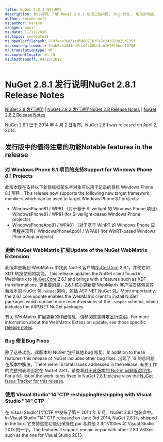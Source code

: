 ```yaml
---
title: NuGet 2.8.1 发行说明
description: 发行说明，了解 NuGet 2.8.1 包括已知问题、 bug 修复、 增加的功能，以及 DCRs。
author: karann-msft
ms.author: karann
manager: unnir
ms.date: 11/11/2016
ms.topic: conceptual
ms.openlocfilehash: 8787aee36d31ed5d8071b35a8c243823029d135f
ms.sourcegitcommit: 3eab9c4dd41ea7ccd2c28bb5ab16f6fbbec13708
ms.translationtype: MT
ms.contentlocale: zh-CN
ms.lasthandoff: 04/26/2018
---
```

# <a name="nuget-281-release-notes"></a><span data-ttu-id="bbb91-103">NuGet 2.8.1 发行说明</span><span class="sxs-lookup"><span data-stu-id="bbb91-103">NuGet 2.8.1 Release Notes</span></span>

<span data-ttu-id="bbb91-104">[NuGet 2.8 发行说明](../release-notes/nuget-2.8.md) | [NuGet 2.8.2 发行说明](../release-notes/nuget-2.8.2.md)</span><span class="sxs-lookup"><span data-stu-id="bbb91-104">[NuGet 2.8 Release Notes](../release-notes/nuget-2.8.md) | [NuGet 2.8.2 Release Notes](../release-notes/nuget-2.8.2.md)</span></span>

<span data-ttu-id="bbb91-105">NuGet 2.8.1 已于 2014 年 4 月 2 日发布。</span><span class="sxs-lookup"><span data-stu-id="bbb91-105">NuGet 2.8.1 was released on April 2, 2014.</span></span>

## <a name="notable-features-in-the-release"></a><span data-ttu-id="bbb91-106">发行版中的值得注意的功能</span><span class="sxs-lookup"><span data-stu-id="bbb91-106">Notable features in the release</span></span>

### <a name="support-for-windows-phone-81-projects"></a><span data-ttu-id="bbb91-107">对 Windows Phone 8.1 项目的支持</span><span class="sxs-lookup"><span data-stu-id="bbb91-107">Support for Windows Phone 8.1 Projects</span></span>
<span data-ttu-id="bbb91-108">此版本现在支持以下新目标框架名字对象可以用于记录的目标 Windows Phone 8.1 项目：</span><span class="sxs-lookup"><span data-stu-id="bbb91-108">This release now supports the following new target framework monikers which can be used to target Windows Phone 8.1 projects:</span></span>

* <span data-ttu-id="bbb91-109">WindowsPhone81 / WP81 （对于基于 Silverlight 的 Windows Phone 项目）</span><span class="sxs-lookup"><span data-stu-id="bbb91-109">WindowsPhone81 / WP81 (for Silverlight-based Windows Phone projects)</span></span>
* <span data-ttu-id="bbb91-110">WindowsPhoneApp81 / WPA81 （对于基于 WinRT 的 Windows Phone 应用程序项目）</span><span class="sxs-lookup"><span data-stu-id="bbb91-110">WindowsPhoneApp81 / WPA81 (for WinRT-based Windows Phone App projects)</span></span>

### <a name="update-of-the-nuget-webmatrix-extension"></a><span data-ttu-id="bbb91-111">更新 NuGet WebMatrix 扩展</span><span class="sxs-lookup"><span data-stu-id="bbb91-111">Update of the NuGet WebMatrix Extension</span></span>
<span data-ttu-id="bbb91-112">此版本更新到 WebMatrix 中找到 NuGet 客户端[NuGet.Core](https://www.nuget.org/packages/Nuget.Core/2.6.1) 2.6.1，并使它如 XDT 转换使用的功能。</span><span class="sxs-lookup"><span data-stu-id="bbb91-112">This release updates the NuGet client found in WebMatrix to [NuGet.Core](https://www.nuget.org/packages/Nuget.Core/2.6.1) 2.6.1 and brings with it features such as XDT transformations.</span></span> <span data-ttu-id="bbb91-113">更重要的是，2.6.1 核心更新使 WebMatrix 客户端安装包含较新版本的 NuGet 包`.nuspec`架构，包括 ASP.NET NuGet 包。</span><span class="sxs-lookup"><span data-stu-id="bbb91-113">More importantly, the 2.6.1 core update enables the WebMatrix client to install NuGet packages which contain more recent versions of the `.nuspec` schema, which includes the ASP.NET NuGet packages.</span></span>

<span data-ttu-id="bbb91-114">有关 WebMatrix 扩展更新的详细信息，请参阅这些特定[发行说明](../release-notes/nuget-2.6.1-for-WebMatrix.md)。</span><span class="sxs-lookup"><span data-stu-id="bbb91-114">For more information about the WebMatrix Extension update, see those specific [release notes](../release-notes/nuget-2.6.1-for-WebMatrix.md).</span></span>

### <a name="bug-fixes"></a><span data-ttu-id="bbb91-115">Bug 修复</span><span class="sxs-lookup"><span data-stu-id="bbb91-115">Bug Fixes</span></span>
<span data-ttu-id="bbb91-116">除了这些功能，此版本的 NuGet 包括其他 bug 修复。</span><span class="sxs-lookup"><span data-stu-id="bbb91-116">In addition to these features, this release of NuGet includes other bug fixes.</span></span> <span data-ttu-id="bbb91-117">出现了 16 的总问题在版本中解决。</span><span class="sxs-lookup"><span data-stu-id="bbb91-117">There were 16 total issues addressed in the release.</span></span> <span data-ttu-id="bbb91-118">有关工作的完整列表项固定在 NuGet 2.8.1，请查看[对于此版本的 NuGet 问题跟踪程序](https://nuget.codeplex.com/workitem/list/advanced?keyword=&status=All&type=All&priority=All&release=NuGet%202.8.1&assignedTo=All&component=All&sortField=LastUpdatedDate&sortDirection=Descending&page=0&reasonClosed=All)。</span><span class="sxs-lookup"><span data-stu-id="bbb91-118">For a full list of the work items fixed in NuGet 2.8.1, please view the [NuGet Issue Tracker for this release](https://nuget.codeplex.com/workitem/list/advanced?keyword=&status=All&type=All&priority=All&release=NuGet%202.8.1&assignedTo=All&component=All&sortField=LastUpdatedDate&sortDirection=Descending&page=0&reasonClosed=All).</span></span>

### <a name="reshipping-with-visual-studio-14-ctp"></a><span data-ttu-id="bbb91-119">使用 Visual Studio"14"CTP reshipping</span><span class="sxs-lookup"><span data-stu-id="bbb91-119">Reshipping with Visual Studio "14" CTP</span></span>
<span data-ttu-id="bbb91-120">在 Visual Studio"14"CTP 中发布了第三 2014 年 6 月，NuGet 2.8.1 包装盒中。</span><span class="sxs-lookup"><span data-stu-id="bbb91-120">In Visual Studio "14" CTP released on June 3rd 2014, NuGet 2.8.1 is shipped in the box.</span></span> <span data-ttu-id="bbb91-121">它支持这些功能仍保持在 par 与其他 2.8.1 VSIXes 如 Visual Studio 2013 的一个。</span><span class="sxs-lookup"><span data-stu-id="bbb91-121">The features it support remain in-par with other 2.8.1 VSIXes such as the one for Visual Studio 2013.</span></span>
